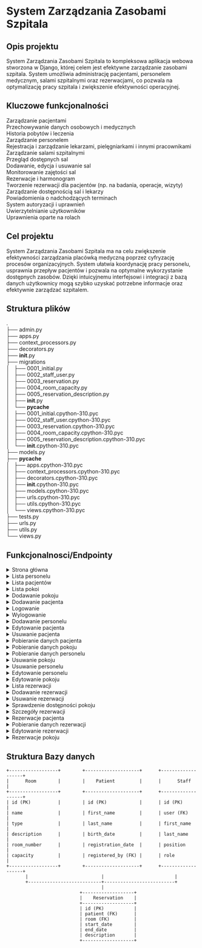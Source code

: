 # System Zarządzania Zasobami Szpitala
## Opis projektu
System Zarządzania Zasobami Szpitala to kompleksowa aplikacja webowa stworzona w Django, której celem jest efektywne zarządzanie zasobami szpitala. System umożliwia administrację pacjentami, personelem medycznym, salami szpitalnymi oraz rezerwacjami, co pozwala na optymalizację pracy szpitala i zwiększenie efektywności operacyjnej.
## Kluczowe funkcjonalności
Zarządzanie pacjentami</br>
Przechowywanie danych osobowych i medycznych</br>
Historia pobytów i leczenia</br>
Zarządzanie personelem</br>
Rejestracja i zarządzanie lekarzami, pielęgniarkami i innymi pracownikami</br>
Zarządzanie salami szpitalnymi</br>
Przegląd dostępnych sal</br>
Dodawanie, edycja i usuwanie sal</br>
Monitorowanie zajętości sal</br>
Rezerwacje i harmonogram</br>
Tworzenie rezerwacji dla pacjentów (np. na badania, operacje, wizyty)</br>
Zarządzanie dostępnością sal i lekarzy</br>
Powiadomienia o nadchodzących terminach</br>
System autoryzacji i uprawnień</br>
Uwierzytelnianie użytkowników </br>
Uprawnienia oparte na rolach</br>
## Cel projektu
System Zarządzania Zasobami Szpitala ma na celu zwiększenie efektywności zarządzania placówką medyczną poprzez cyfryzację procesów organizacyjnych. System ułatwia koordynację pracy personelu, usprawnia przepływ pacjentów i pozwala na optymalne wykorzystanie dostępnych zasobów. Dzięki intuicyjnemu interfejsowi i integracji z bazą danych użytkownicy mogą szybko uzyskać potrzebne informacje oraz efektywnie zarządzać szpitalem.
## Struktura plików
.</br>
├── admin.py</br>
├── apps.py</br>
├── context_processors.py</br>
├── decorators.py</br>
├── __init__.py</br>
├── migrations</br>
│   ├── 0001_initial.py</br>
│   ├── 0002_staff_user.py</br>
│   ├── 0003_reservation.py</br>
│   ├── 0004_room_capacity.py</br>
│   ├── 0005_reservation_description.py</br>
│   ├── __init__.py</br>
│   └── __pycache__</br>
│       ├── 0001_initial.cpython-310.pyc</br>
│       ├── 0002_staff_user.cpython-310.pyc</br>
│       ├── 0003_reservation.cpython-310.pyc</br>
│       ├── 0004_room_capacity.cpython-310.pyc</br>
│       ├── 0005_reservation_description.cpython-310.pyc</br>
│       └── __init__.cpython-310.pyc</br>
├── models.py</br>
├── __pycache__</br>
│   ├── apps.cpython-310.pyc</br>
│   ├── context_processors.cpython-310.pyc</br>
│   ├── decorators.cpython-310.pyc</br>
│   ├── __init__.cpython-310.pyc</br>
│   ├── models.cpython-310.pyc</br>
│   ├── urls.cpython-310.pyc</br>
│   ├── utils.cpython-310.pyc</br>
│   └── views.cpython-310.pyc</br>
├── tests.py</br>
├── urls.py</br>
├── utils.py</br>
└── views.py</br>


## Funkcjonalnosci/Endpointy
<details>
<summary>Strona główna</summary>
<ul>
<li>Endpoint: `/` oraz `/home/`</li>
<li>Opis: Wyświetla stronę główną aplikacji.</li>
</ul>
</details>
<details>
<summary>Lista personelu</summary>
<ul>
<li>Endpoint: `/staff/`</li>
<li>Opis: Wyświetla listę wszystkich członków personelu.</li>
</ul>
</details>
<details>
<summary>Lista pacjentów</summary>
<ul>
<li>Endpoint: `/patients/`</li>
<li>Opis: Wyświetla listę wszystkich pacjentów.</li>
</ul>
</details>
<details>
<summary>Lista pokoi</summary>
<ul>
<li>Endpoint: `/rooms/`</li>
<li>Opis: Wyświetla listę dostępnych pokoi.</li>
</ul>
</details>
<details>
<summary>Dodawanie pokoju</summary>
<ul>
<li>Endpoint: `/add_room/`</li>
<li>Opis: Formularz do dodania nowego pokoju.</li>
</ul>
</details>
<details>
<summary>Dodawanie pacjenta</summary>
<ul>
<li>Endpoint: `/add_patient/`</li>
<li>Opis: Formularz do dodania nowego pacjenta.</li>
</ul>
</details>
<details>
<summary>Logowanie</summary>
<ul>
<li>Endpoint: `/login/`</li>
<li>Opis: Strona logowania użytkownika.</li>
</ul>
</details>
<details>
<summary>Wylogowanie</summary>
<ul>
<li>Endpoint: `/logout/`</li>
<li>Opis: Wylogowuje użytkownika i przekierowuje na stronę logowania.</li>
</ul>
</details>
<details>
<summary>Dodawanie personelu</summary>
<ul>
<li>Endpoint: `/add_staff/`</li>
<li>Opis: Formularz do dodania nowego pracownika personelu.</li>
</ul>
</details>
<details>
<summary>Edytowanie pacjenta</summary>
<ul>
<li>Endpoint: `/edit_patient/`</li>
<li>Opis: Edytuje dane pacjenta.</li>
</ul>
</details>
<details>
<summary>Usuwanie pacjenta</summary>
<ul>
<li>Endpoint: `/delete_patient/&lt;int:patient_id&gt;/`</li>
<li>Opis: Usuwa pacjenta na podstawie ID.</li>
</ul>
</details>
<details>
<summary>Pobieranie danych pacjenta</summary>
<ul>
<li>Endpoint: `/get_patient/&lt;int:patient_id&gt;/`</li>
<li>Opis: Pobiera dane pacjenta w formacie JSON.</li>
</ul>
</details>
<details>
<summary>Pobieranie danych pokoju</summary>
<ul>
<li>Endpoint: `/get_room/&lt;int:room_id&gt;/`</li>
<li>Opis: Pobiera dane pokoju w formacie JSON.</li>
</ul>
</details>
<details>
<summary>Pobieranie danych personelu</summary>
<ul>
<li>Endpoint: `/get_staff/&lt;int:staff_id&gt;/`</li>
<li>Opis: Pobiera dane pracownika personelu w formacie JSON.</li>
</ul>
</details>
<details>
<summary>Usuwanie pokoju</summary>
<ul>
<li>Endpoint: `/delete_room/&lt;int:room_id&gt;/`</li>
<li>Opis: Usuwa pokój na podstawie ID.</li>
</ul>
</details>
<details>
<summary>Usuwanie personelu</summary>
<ul>
<li>Endpoint: `/delete_staff/&lt;int:staff_id&gt;/`</li>
<li>Opis: Usuwa pracownika personelu na podstawie ID.</li>
</ul>
</details>
<details>
<summary>Edytowanie personelu</summary>
<ul>
<li>Endpoint: `/edit_staff/&lt;int:staff_id&gt;/`</li>
<li>Opis: Edytuje dane pracownika personelu.</li>
</ul>
</details>
<details>
<summary>Edytowanie pokoju</summary>
<ul>
<li>Endpoint: `/edit_room/&lt;int:room_id&gt;/`</li>
<li>Opis: Edytuje dane pokoju.</li>
</ul>
</details>
<details>
<summary>Lista rezerwacji</summary>
<ul>
<li>Endpoint: `/reservations/`</li>
<li>Opis: Wyświetla listę wszystkich rezerwacji.</li>
</ul>
</details>
<details>
<summary>Dodawanie rezerwacji</summary>
<ul>
<li>Endpoint: `/add_reservation/`</li>
<li>Opis: Formularz do dodania nowej rezerwacji.</li>
</ul>
</details>
<details>
<summary>Usuwanie rezerwacji</summary>
<ul>
<li>Endpoint: `/delete_reservation/&lt;int:reservation_id&gt;/`</li>
<li>Opis: Usuwa rezerwację na podstawie ID.</li>
</ul>
</details>
<details>
<summary>Sprawdzenie dostępności pokoju</summary>
<ul>
<li>Endpoint: `/room_availability/&lt;int:room_id&gt;/`</li>
<li>Opis: Zwraca dostępność pokoju w danym miesiącu.</li>
</ul>
</details>
<details>
<summary>Szczegóły rezerwacji</summary>
<ul>
<li>Endpoint: `/reservation_details/&lt;int:reservation_id&gt;/`</li>
<li>Opis: Pobiera szczegóły rezerwacji.</li>
</ul>
</details>
<details>
<summary>Rezerwacje pacjenta</summary>
<ul>
<li>Endpoint: `/patient/&lt;int:patient_id&gt;/reservations/`</li>
<li>Opis: Wyświetla rezerwacje dla konkretnego pacjenta.</li>
</ul>
</details>
<details>
<summary>Pobieranie danych rezerwacji</summary>
<ul>
<li>Endpoint: `/get_reservation/&lt;int:reservation_id&gt;/`</li>
<li>Opis: Pobiera dane rezerwacji w formacie JSON.</li>
</ul>
</details>
<details>
<summary>Edytowanie rezerwacji</summary>
<ul>
<li>Endpoint: `/edit_reservation/`</li>
<li>Opis: Edytuje istniejącą rezerwację.</li>
</ul>
</details>
<details>
<summary>Rezerwacje pokoju</summary>
<ul>
<li>Endpoint: `/room_reservations/&lt;int:room_id&gt;/`</li>
<li>Opis: Wyświetla listę rezerwacji dla danego pokoju.</li>
</ul>
</details>

## Struktura Bazy danych
```
+------------------+        +--------------------+      +-------------------+
|      Room        |        |    Patient         |      |      Staff        |
+------------------+        +--------------------+      +-------------------+
| id (PK)          |        | id (PK)            |      | id (PK)           |
| name             |        | first_name         |      | user (FK)         |
| type             |        | last_name          |      | first_name        |
| description      |        | birth_date         |      | last_name         |
| room_number      |        | registration_date  |      | position          |
| capacity         |        | registered_by (FK) |      | role              |
+------------------+        +--------------------+      +-------------------+
       |                           |                          |
       +---------------------------+--------------------------+
                                   |
                           +-------------------+
                           |    Reservation    |
                           +-------------------+
                           | id (PK)           |
                           | patient (FK)      |
                           | room (FK)         |
                           | start_date        |
                           | end_date          |
                           | description       |
                           +-------------------+
```
